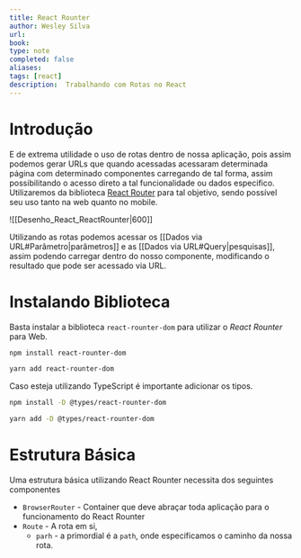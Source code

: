 ```yaml
---
title: React Rounter
author: Wesley Silva
url:
book:
type: note
completed: false
aliases:
tags: [react]
description:  Trabalhando com Rotas no React
---
```

# Introdução
E de extrema utilidade o uso de rotas dentro de nossa aplicação, pois assim podemos gerar URLs que quando acessadas acessaram determinada página com determinado componentes carregando de tal forma, assim possibilitando o acesso direto a tal funcionalidade ou dados especifico.
Utilizaremos da biblioteca [React Router](https://reactrouter.com/en/main) para tal objetivo, sendo possível seu uso tanto na web quanto no mobile.

![[Desenho_React_ReactRounter|600]]

Utilizando as rotas podemos acessar os [[Dados via URL#Parâmetro|parâmetros]] e as [[Dados via URL#Query|pesquisas]], assim podendo carregar dentro do nosso componente, modificando o resultado que pode ser acessado via URL.

# Instalando Biblioteca
Basta instalar a biblioteca `react-rounter-dom` para utilizar o _React Rounter_ para Web.

```bash
npm install react-rounter-dom

yarn add react-rounter-dom
```

Caso esteja utilizando TypeScript é importante adicionar os tipos.

```bash
npm install -D @types/react-rounter-dom

yarn add -D @types/react-rounter-dom
```

# Estrutura Básica
Uma estrutura básica utilizando React Rounter necessita dos seguintes componentes
- `BrowserRouter` - Container que deve abraçar toda aplicação para o funcionamento do React Rounter
- `Route` - A rota em si, 
	- `parh` - a primordial é a `path`, onde especificamos o caminho da nossa rota.